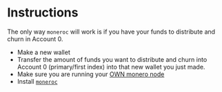 # Instructions

The only way `moneroc` will work is if you have your funds to distribute and churn in Account 0.

- Make a new wallet
- Transfer the amount of funds you want to distribute and churn into Account 0 (primary/first index) into that new wallet you just made.
- Make sure you are running your [OWN monero node](https://www.getmonero.org/resources/user-guides/vps_run_node.html)
- Install [`moneroc`](https://github.com/antichainalysis/xmr-churner/blob/main/README.md#usage)
